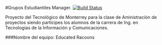 #Grupos Estudiantiles Manager.
[![Build Status](https://travis-ci.org/yamilelias/GEM_site.svg?branch=master)](https://travis-ci.org/yamilelias/GEM_site)

Proyecto del Tecnológico de Monterrey para la clase de Aministración de proyectos siendo participes los alumnos de la carrera de Ing. en Tecnologías de la Información y Comunicaciones.

###Nombre del equipo:
Educated Racoons
